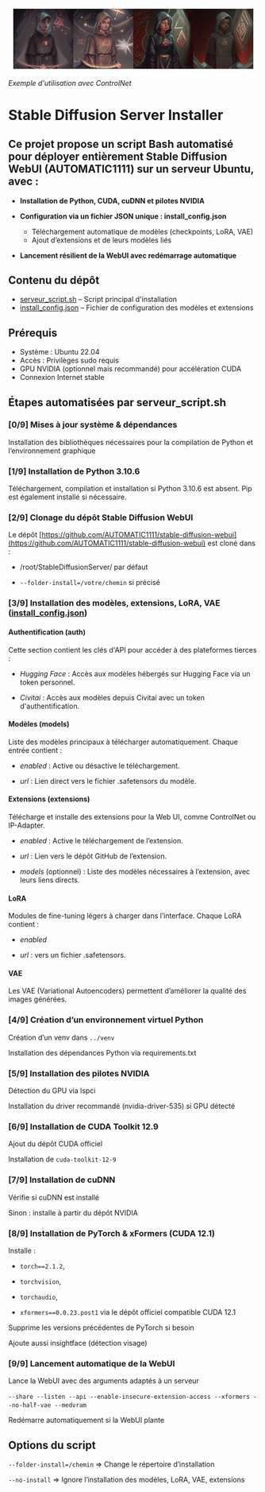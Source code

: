 <p align="center" style="display: flex; justify-content: center; flex-wrap: wrap; ">
  <img src="exemple/00115-3758984262.png" style="width: 24%;" />
  <img src="exemple/00127-3306616736.png" style="width: 24%; " />
  <img src="exemple/00140-1746999371.png" style="width: 24%;" />
  <img src="exemple/00154-2440198289.png" style="width: 24%;" />
</p>

###### *Exemple d'utilisation avec ControlNet*

# Stable Diffusion Server Installer

## Ce projet propose un script Bash automatisé pour déployer entièrement Stable Diffusion WebUI (AUTOMATIC1111) sur un serveur Ubuntu, avec :

- **Installation de Python, CUDA, cuDNN et pilotes NVIDIA**
  
- **Configuration via un fichier JSON unique : install_config.json**
  - Téléchargement automatique de modèles (checkpoints, LoRA, VAE)
  - Ajout d’extensions et de leurs modèles liés
- **Lancement résilient de la WebUI avec redémarrage automatique**
  

## Contenu du dépôt
- [serveur_script.sh](serveur_script.sh) – Script principal d'installation
- [install_config.json](install_config.json) – Fichier de configuration des modèles et extensions
  

## Prérequis
- Système : Ubuntu 22.04
- Accès : Privilèges sudo requis
- GPU NVIDIA (optionnel mais recommandé) pour accélération CUDA
- Connexion Internet stable
  

## Étapes automatisées par serveur_script.sh

### [0/9] Mises à jour système & dépendances

Installation des bibliothèques nécessaires pour la compilation de Python et l’environnement graphique

### [1/9] Installation de Python 3.10.6

Téléchargement, compilation et installation si Python 3.10.6 est absent. Pip est également installé si nécessaire.

### [2/9] Clonage du dépôt Stable Diffusion WebUI

Le dépôt [https://github.com/AUTOMATIC1111/stable-diffusion-webui](https://github.com/AUTOMATIC1111/stable-diffusion-webui) est cloné dans :

- /root/StableDiffusionServer/ par défaut

- `--folder-install=/votre/chemin` si précisé

### [3/9] Installation des modèles, extensions, LoRA, VAE ([install_config.json](install_config.json))

#### Authentification (auth)
Cette section contient les clés d'API pour accéder à des plateformes tierces :

- *Hugging Face* : Accès aux modèles hébergés sur Hugging Face via un token personnel.

- *Civitai* : Accès aux modèles depuis Civitai avec un token d'authentification.

#### Modèles (models)
Liste des modèles principaux à télécharger automatiquement. Chaque entrée contient :

- *enabled* : Active ou désactive le téléchargement.

- *url* : Lien direct vers le fichier .safetensors du modèle.

#### Extensions (extensions)
Télécharge et installe des extensions pour la Web UI, comme ControlNet ou IP-Adapter.

- *enabled* : Active le téléchargement de l’extension.

- *url* : Lien vers le dépôt GitHub de l’extension.

- *models* (optionnel) : Liste des modèles nécessaires à l’extension, avec leurs liens directs.

#### LoRA
Modules de fine-tuning légers à charger dans l’interface. Chaque LoRA contient :

- *enabled*

- *url* : vers un fichier .safetensors.

#### VAE

Les VAE (Variational Autoencoders) permettent d’améliorer la qualité des images générées.

### [4/9] Création d’un environnement virtuel Python

Création d’un venv dans `../venv`

Installation des dépendances Python via requirements.txt

### [5/9] Installation des pilotes NVIDIA

Détection du GPU via lspci

Installation du driver recommandé (nvidia-driver-535) si GPU détecté

### [6/9] Installation de CUDA Toolkit 12.9

Ajout du dépôt CUDA officiel

Installation de `cuda-toolkit-12-9`

### [7/9] Installation de cuDNN

Vérifie si cuDNN est installé

Sinon : installe à partir du dépôt NVIDIA

### [8/9] Installation de PyTorch & xFormers (CUDA 12.1)

Installe :

- `torch==2.1.2`,

- `torchvision`,

- `torchaudio`,

- `xformers==0.0.23.post1`
via le dépôt officiel compatible CUDA 12.1

Supprime les versions précédentes de PyTorch si besoin

Ajoute aussi insightface (détection visage)

### [9/9] Lancement automatique de la WebUI

Lance la WebUI avec des arguments adaptés à un serveur

`--share --listen --api --enable-insecure-extension-access --xformers --no-half-vae --medvram`

Redémarre automatiquement si la WebUI plante

## Options du script

`--folder-install=/chemin`	=> Change le répertoire d’installation

`--no-install`	=> Ignore l’installation des modèles, LoRA, VAE, extensions



